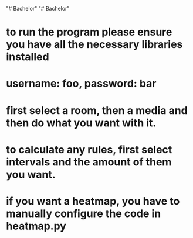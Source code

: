 "# Bachelor" 
"# Bachelor" 

# to run the program please ensure you have all the necessary libraries installed
# username: foo, password: bar
# first select a room, then a media and then do what you want with it. 
# to calculate any rules, first select intervals and the amount of them you want. 
# if you want a heatmap, you have to manually configure the code in heatmap.py 

